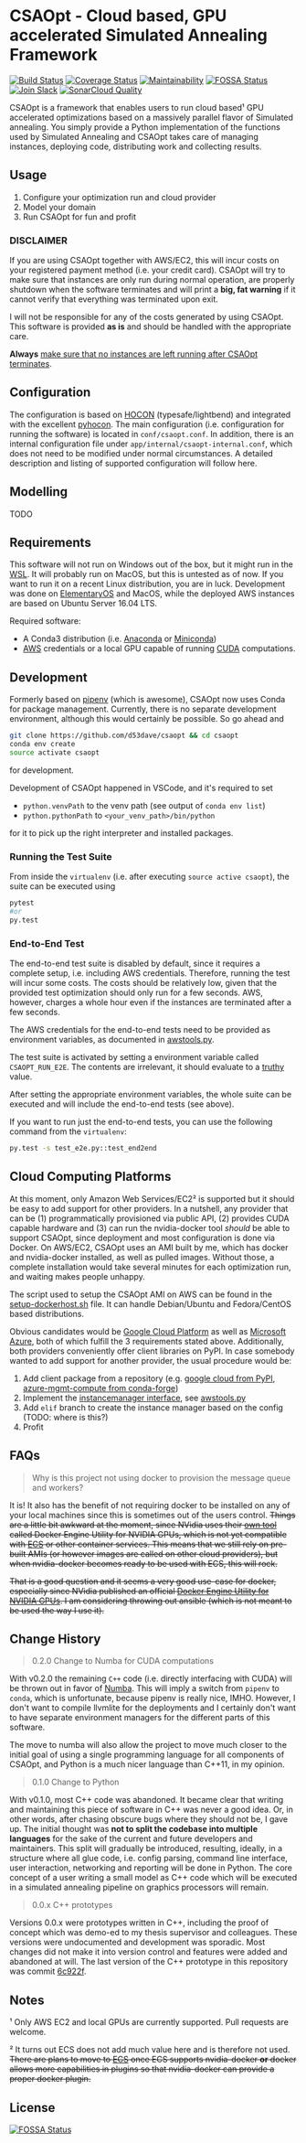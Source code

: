 # CSAOpt - Cloud based, GPU accelerated Simulated Annealing Framework

[![Build Status](https://travis-ci.com/d53dave/csaopt.svg?branch=master)](https://travis-ci.com/d53dave/csaopt)
[![Coverage Status](https://coveralls.io/repos/github/d53dave/csaopt/badge.svg?branch=master)](https://coveralls.io/github/d53dave/csaopt?branch=master) 
[![Maintainability](https://api.codeclimate.com/v1/badges/1f269d5aed4a650403ec/maintainability)](https://codeclimate.com/github/d53dave/csaopt/maintainability)
[![FOSSA Status](https://app.fossa.io/api/projects/git%2Bgithub.com%2Fd53dave%2Fcsaopt.svg?type=shield)](https://app.fossa.io/projects/git%2Bgithub.com%2Fd53dave%2Fcsaopt?ref=badge_shield) [![Join Slack](https://img.shields.io/badge/style-join-green.svg?longCache=true&style=flat&label=slack&logo=slack)](https://join.slack.com/t/csaopt/shared_invite/enQtMzY2ODUyOTEwNDU1LTM3NDIxN2FiZGUzMjQ2YzdhZWIxY2JhZGVkODdlM2RhZWVhMmNjMjEwYTY3YzE2YTc4YmFlYTYyYjRkYzRmNGE)
[![SonarCloud Quality](https://sonarcloud.io/api/project_badges/measure?project=d53dave_csaopt&metric=alert_status)](https://sonarcloud.io/dashboard?id=d53dave_csaopt)

CSAOpt is a framework that enables users to run cloud based¹ GPU
accelerated optimizations based on a massively parallel flavor of
Simulated annealing. You simply provide a Python implementation of
the functions used by Simulated Annealing and CSAOpt takes care of
managing instances, deploying code, distributing work and collecting
results.

## Usage

1. Configure your optimization run and cloud provider
2. Model your domain
3. Run CSAOpt for fun and profit

### DISCLAIMER

If you are using CSAOpt together with AWS/EC2, this will incur costs on your
registered payment method (i.e. your credit card). CSAOpt will try to make sure
that instances are only run during normal operation, are properly shutdown when
the software terminates and will print a **big, fat warning** if it cannot
verify that everything was terminated upon exit.

I will not be responsible for any of the costs generated by using CSAOpt. This
software is provided **as is** and should be handled with the appropriate care.

**Always** [make sure that no instances are left running after CSAOpt terminates](https://console.aws.amazon.com/ec2/v2/).

## Configuration

The configuration is based on [HOCON](https://github.com/typesafehub/config/blob/master/HOCON.md)
(typesafe/lightbend) and integrated with the excellent [pyhocon](https://github.com/chimpler/pyhocon).
The main configuration (i.e. configuration for running the software) is located
in `conf/csaopt.conf`. In addition, there is an internal configuration file
under `app/internal/csaopt-internal.conf`, which does not need to be modified
under normal circumstances. A detailed description and listing of supported
configuration will follow here.

## Modelling

TODO

## Requirements

This software will not run on Windows out of the box, but it might run in the
[WSL](https://blogs.msdn.microsoft.com/wsl). It will probably run on MacOS, but
this is untested as of now. If you want to run it on a recent Linux
distribution, you are in luck. Development was done on
[ElementaryOS](https://elementary.io/) and MacOS, while the deployed AWS instances 
are based on Ubuntu Server 16.04 LTS.

Required software:

- A Conda3 distribution (i.e. [Anaconda](https://docs.anaconda.com/anaconda/install/)
or [Miniconda](https://conda.io/miniconda.html))
- [AWS](https://aws.amazon.com/) credentials or a local GPU capable of running
[CUDA](https://www.geforce.com/hardware/technology/cuda) computations.


## Development

Formerly based on [pipenv](https://github.com/pypa/pipenv) (which is awesome),
CSAOpt now uses Conda for package management.
Currently, there is no separate development environment, although this would
certainly be possible. So go ahead and

```bash
git clone https://github.com/d53dave/csaopt && cd csaopt
conda env create
source activate csaopt
```

for development.

Development of CSAOpt happened in VSCode, and it's required to set

- `python.venvPath` to the venv path (see output of `conda env list`)
- `python.pythonPath` to `<your_venv_path>/bin/python`

for it to pick up the right interpreter and installed packages.

### Running the Test Suite

From inside the `virtualenv` (i.e. after executing `source active csaopt`), the
suite can be executed using

```bash
pytest
#or
py.test
```

### End-to-End Test

The end-to-end test suite is disabled by default, since it requires a complete
setup, i.e. including AWS credentials. Therefore, running the test will incur
some costs. The costs should be relatively low, given that the provided test
optimization should only run for a few seconds. AWS, however, charges a whole
hour even if the instances are terminated after a few seconds.

The AWS credentials for the end-to-end tests need to be provided as environment
variables, as documented in [awstools.py](app/aws/awstools.py).

The test suite is activated by setting a environment variable called
`CSAOPT_RUN_E2E`. The contents are irrelevant, it should evaluate to a
[truthy](https://docs.python.org/3/library/stdtypes.html#truth-value-testing)
value.

After setting the appropriate environment variables, the whole suite can be
executed and will include the end-to-end tests (see above). 

If you want to run
just the end-to-end tests, you can use the following command from the
`virtualenv`:

```bash
py.test -s test_e2e.py::test_end2end
```

## Cloud Computing Platforms

At this moment, only Amazon Web Services/EC2² is supported but it should be easy
to add support for other providers. In a nutshell, any provider that can be (1)
programmatically provisioned via public API, (2) provides CUDA capable hardware
and (3) can run the nvidia-docker tool *should* be able to support CSAOpt, since
deployment and most configuration is done via Docker. On AWS/EC2, CSAOpt uses an
AMI built by me, which has docker and nvidia-docker installed, as well as pulled
images. Without those, a complete installation would take several minutes for
each optimization run, and waiting makes people unhappy.

The script used to setup the CSAOpt AMI on AWS can be found in the
[setup-dockerhost.sh](app/docker/setup-dockerhost.sh) file. It can handle
Debian/Ubuntu and Fedora/CentOS based distributions.

Obvious candidates would be [Google Cloud Platform](https://cloud.google.com)
as well as [Microsoft Azure](https://azure.microsoft.com/en-us/), both of which
fulfill the 3 requirements stated above. Additionally, both providers
conveniently offer client libraries on PyPI. In case somebody wanted to add
support for another provider, the usual procedure would be:

1. Add client package from a repository (e.g. 
[google cloud from PyPI](https://pypi.python.org/pypi/google-cloud),
[azure-mgmt-compute from conda-forge](https://anaconda.org/conda-forge/azure-mgmt-compute))
2. Implement the [instancemanager interface](app/instancemanager/instancemanager.py),
see [awstools.py](app/aws/awstools.py)
3. Add `elif` branch to create the instance manager based on the config (TODO: where is this?)
4. Profit

## FAQs

> Why is this project not using docker to provision the message queue and workers?

It is! It also has the benefit of not requiring docker to be installed on any
of your local machines since this is sometimes out of the users control.
~~Things are a little bit awkward at the moment, since NVidia uses their
[own tool](https://github.com/NVIDIA/nvidia-docker) called Docker Engine Utility
for NVIDIA GPUs, which is not yet compatible with
[ECS](https://aws.amazon.com/ecs/) or other container services. This means that
we still rely on pre-built AMIs (or however images are called on other cloud
providers), but when nvidia-docker becomes ready to be used with ECS, this will
rock.~~

 ~~That is a good question and it seems a very good use-case for docker,
especially since NVidia published an official
[Docker Engine Utility for NVIDIA GPUs](https://github.com/NVIDIA/nvidia-docker).
I am considering throwing out ansible (which is not meant to be used the way I
use it).~~

## Change History

> 0.2.0 Change to Numba for CUDA computations

With v0.2.0 the remaining `C++` code (i.e. directly interfacing with CUDA)
will be thrown out in favor of [Numba](https://github.com/numba/numba).
This will imply a switch from `pipenv` to `conda`, which is unfortunate, because
pipenv is really nice, IMHO. However, I don't want to compile llvmlite for the
deployments and I certainly don't want to have separate environment managers for
the different parts of this software.

The move to numba will also allow the project to move much closer to the initial
goal of using a single programming language for all components of CSAOpt, and
Python is a much nicer language than C++11, in my opinion.

> 0.1.0 Change to Python

With v0.1.0, most C++ code was abandoned. It became clear
that writing and maintaining this piece of software in C++
was never a good idea. Or, in other words, after chasing
obscure bugs where they should not be, I gave up. The initial
thought was **not to split the codebase into multiple languages** for
the sake of the current and future developers and maintainers.
This split will gradually be introduced, resulting, ideally, in
a structure where all glue code, i.e. config parsing, command line
interface, user interaction, networking and reporting will be
done in Python. The core concept of a user writing a small
model as C++ code which will be executed in a simulated annealing
pipeline on graphics processors will remain.

> 0.0.x C++ prototypes

Versions 0.0.x were prototypes written in C++,
including the proof of concept which was demo-ed to
my thesis supervisor and colleagues. These versions were
undocumented and development was sporadic. Most changes
did not make it into version control and features
were added and abandoned at will. The last version of the
C++ prototype in this repository was commit [6c922f](https://github.com/d53dave/csaopt/tree/6c922f933eceb8992e9acae36f1767336c56209f).

## Notes

¹ Only AWS EC2 and local GPUs are currently supported. Pull requests are welcome.

² It turns out ECS does not add much value here and is therefore not used.
~~There are plans to move to [ECS](https://aws.amazon.com/ecs/) once ECS
supports nvidia-docker **or** docker allows more capabilities in plugins so that
nvidia-docker can provide a proper docker plugin.~~

## License
[![FOSSA Status](https://app.fossa.io/api/projects/git%2Bgithub.com%2Fd53dave%2Fcsaopt.svg?type=large)](https://app.fossa.io/projects/git%2Bgithub.com%2Fd53dave%2Fcsaopt?ref=badge_large)